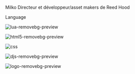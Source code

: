 Milko Directeur et développeur/asset makers de Reed Hood


Language 


![lua-removebg-preview](https://user-images.githubusercontent.com/79708066/202663621-4513e1e8-893b-4438-a8d6-bbffd29928fe.png)

 ![html5-removebg-preview](https://user-images.githubusercontent.com/79708066/202662841-04aadc65-9712-4766-92b8-2d6076aace53.png)

  ![css](https://user-images.githubusercontent.com/79708066/202662901-d592fce5-7d1f-4ee1-8259-1b8204da2042.png)

  ![djs-removebg-preview](https://user-images.githubusercontent.com/79708066/202662930-3754c7ed-9378-4d71-a17e-363e2229d4b7.png)

 ![logo-removebg-preview](https://user-images.githubusercontent.com/79708066/202663042-ae3eaca2-8724-4761-8c46-4887df2b3187.png)

